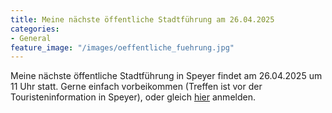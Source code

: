 ```yaml
---
title: Meine nächste öffentliche Stadtführung am 26.04.2025
categories:
- General
feature_image: "/images/oeffentliche_fuehrung.jpg"
---
```


Meine nächste öffentliche Stadtführung in Speyer findet am 26.04.2025 um 11 Uhr statt. Gerne einfach vorbeikommen (Treffen ist vor der Touristeninformation in Speyer), oder gleich [hier](https://speyer-booking.inet-mainz.de/formular/detail/2549/2025-04-26/2025-04-26/1) anmelden. 